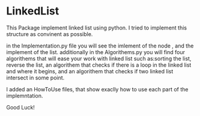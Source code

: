 # LinkedList
This Package implement linked list using python.
I tried to implement this structure as convinent as possible.

in the Implementation.py file you will see the imlement of the node , and the implement of the list.
additionally in the Algorithems.py  you will find four algorithems that will ease your work with linked list such as:sorting the list, reverse the list, an algorithem that checks if there is a loop in the linked list and where it begins, and an algorithem that checks if two linked list intersect in some point.

I added an HowToUse files, that show exaclly how to use each part of the implemntation.

Good Luck!

   

  
